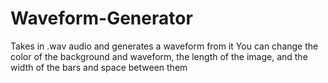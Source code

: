 # Waveform-Generator
Takes in .wav audio and generates a waveform from it
You can change the color of the background and waveform, the length of the image, and the width of the bars and space between them
